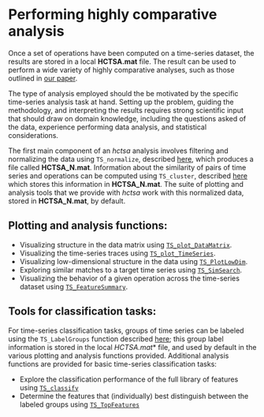 # Performing highly comparative analysis
<!--{#sec:analyzing}-->

Once a set of operations have been computed on a time-series dataset, the results are stored in a local **HCTSA.mat** file.
The result can be used to perform a wide variety of highly comparative analyses, such as those outlined in [our paper](http://rsif.royalsocietypublishing.org/content/10/83/20130048.full).

The type of analysis employed should the be motivated by the specific time-series analysis task at hand.
Setting up the problem, guiding the methodology, and interpreting the results requires strong scientific input that should draw on domain knowledge, including the questions asked of the data, experience performing data analysis, and statistical considerations.

The first main component of an *hctsa* analysis involves filtering and normalizing the data using `TS_normalize`, described [here](filtering_and_normalizing.md), which produces a file called **HCTSA_N.mat**.
Information about the similarity of pairs of time series and operations can be computed using `TS_cluster`, described [here](clustering_rows_and_columns.md) which stores this information in **HCTSA_N.mat**.
The suite of plotting and analysis tools that we provide with *hctsa* work with this normalized data, stored in **HCTSA_N.mat**, by default.

## Plotting and analysis functions:
* Visualizing structure in the data matrix using [`TS_plot_DataMatrix`](visualizing_the_data_matrix.md).
* Visualizing the time-series traces using [`TS_plot_TimeSeries`](plotting_the_time_series.md).
* Visualizing low-dimensional structure in the data using [`TS_PlotLowDim`](low_dim.md).
* Exploring similar matches to a target time series using [`TS_SimSearch`](sim_search.md).
* Visualizing the behavior of a given operation across the time-series dataset using [`TS_FeatureSummary`](feature_summary.md).

## Tools for classification tasks:
For time-series classification tasks, groups of time series can be labeled using the `TS_LabelGroups` function described [here](grouping.md); this group label information is stored in the local **HCTSA*.mat** file, and used by default in the various plotting and analysis functions provided.
Additional analysis functions are provided for basic time-series classification tasks:
* Explore the classification performance of the full library of features using [`TS_classify`](ts_classify.md)
* Determine the features that (individually) best distinguish between the labeled groups using [`TS_TopFeatures`](ts_topfeatures.md)
